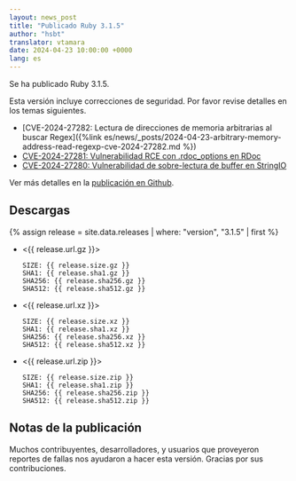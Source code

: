 ```yaml
---
layout: news_post
title: "Publicado Ruby 3.1.5"
author: "hsbt"
translator: vtamara
date: 2024-04-23 10:00:00 +0000
lang: es
---
```


Se ha publicado Ruby 3.1.5.

Esta versión incluye correcciones de seguridad. Por favor
revise detalles en los temas siguientes.

* [CVE-2024-27282: Lectura de direcciones de memoria arbitrarias al buscar Regex]({%link es/news/_posts/2024-04-23-arbitrary-memory-address-read-regexp-cve-2024-27282.md %})
* [CVE-2024-27281: Vulnerabilidad RCE con .rdoc_options en RDoc](https://www.ruby-lang.org/es/news/2024/03/21/rce-rdoc-cve-2024-27281/)
* [CVE-2024-27280: Vulnerabilidad de sobre-lectura de buffer en StringIO](https://www.ruby-lang.org/es/news/2024/03/21/buffer-overread-cve-2024-27280/)

Ver más detalles en la [publicación en Github](https://github.com/ruby/ruby/releases/tag/v3_1_5).


## Descargas

{% assign release = site.data.releases | where: "version", "3.1.5" | first %}

* <{{ release.url.gz }}>

      SIZE: {{ release.size.gz }}
      SHA1: {{ release.sha1.gz }}
      SHA256: {{ release.sha256.gz }}
      SHA512: {{ release.sha512.gz }}

* <{{ release.url.xz }}>

      SIZE: {{ release.size.xz }}
      SHA1: {{ release.sha1.xz }}
      SHA256: {{ release.sha256.xz }}
      SHA512: {{ release.sha512.xz }}

* <{{ release.url.zip }}>

      SIZE: {{ release.size.zip }}
      SHA1: {{ release.sha1.zip }}
      SHA256: {{ release.sha256.zip }}
      SHA512: {{ release.sha512.zip }}


## Notas de la publicación

Muchos contribuyentes, desarrolladores, y usuarios que proveyeron reportes de
fallas nos ayudaron a hacer esta versión. Gracias por sus contribuciones.
